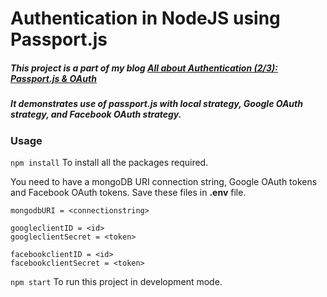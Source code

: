 # Authentication in NodeJS using Passport.js
##### This project is a part of my blog [All about Authentication (2/3): Passport.js & OAuth]()
##### It demonstrates use of passport.js with local strategy, Google OAuth strategy, and Facebook OAuth strategy.

### Usage
``` npm install ``` To install all the packages required.

You need to have a mongoDB URI connection string, Google OAuth tokens and Facebook OAuth tokens. Save these files in **.env** file.
```
mongodbURI = <connectionstring>

googleclientID = <id>
googleclientSecret = <token>

facebookclientID = <id>
facebookclientSecret = <token>
```

``` npm start ``` To run this project in development mode.
